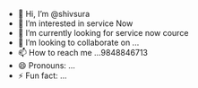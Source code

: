 - 👋 Hi, I’m @shivsura
- 👀 I’m interested in service Now
- 🌱 I’m currently looking for service now cource 
- 💞️ I’m looking to collaborate on ...
- 📫 How to reach me ...9848846713
- 😄 Pronouns: ...
- ⚡ Fun fact: ...

<!---
shivsura/shivsura is a ✨ special ✨ repository because its `README.md` (this file) appears on your GitHub profile.
You can click the Preview link to take a look at your changes.
--->
